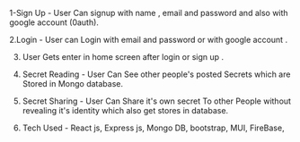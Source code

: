   1-Sign Up - User Can signup with name , email and password and also with google account (0auth).
 
  2.Login -  User can Login with email and password or with google account .

3. User Gets enter in home screen after login or sign up .

4. Secret Reading - User Can See other people's posted Secrets which are Stored in Mongo database.

5. Secret Sharing - User Can Share it's own secret To other People without revealing it's identity which also get stores in database.

6. Tech Used - React js, Express js, Mongo DB, bootstrap, MUI, FireBase,

